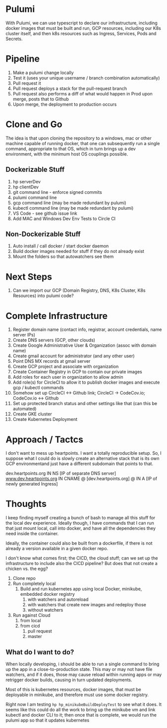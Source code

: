 Pulumi
======

With Pulumi, we can use typescript to declare our infrastructure, including docker images that must
be built and run, GCP resources, including our K8s cluster itself, and then k8s resources such as
Ingress, Services, Pods and Secrets.

# Pipeline

1. Make a pulumi change locally
2. Test it (uses your unique username / branch combination automatically)
3. Pull request it
4. Pull request deploys a stack for the pull-request branch
5. Pull request also performs a diff of what would happen in Prod upon merge, posts that to Github
6. Upon merge, the deployment to production occurs

# Clone and Go

The idea is that upon cloning the repository to a windows, mac or other machine capable of running
docker, that one can subsequently run a single command, appropriate to that OS, which in turn
brings up a dev environment, with the minimum host OS couplings possible. 

## Dockerizable Stuff

1. hp serverDev
2. hp clientDev
3. git command line - enforce signed commits
4. pulumi command line
5. gcp command line (may be made redundant by pulumi)
6. kubectl command line (may be made redundant by pulumi)
7. VS Code - see github issue link
8. Add MAC and Windows Dev Env Tests to Circle CI

## Non-Dockerizable Stuff

1. Auto install / call docker / start docker daemon
2. Build docker images needed for stuff if they do not already exist
3. Mount the folders so that autowatchers see them

# Next Steps

1. Can we import our GCP (Domain Registry, DNS, K8s Cluster, K8s Resources) into pulumi code?

# Complete Infrastructure

1. Register domain name (contact info, registrar, account credentials, name server IPs)
2. Create DNS servers (GCP, other clouds)
3. Create Google Administrative User & Organization (assoc with domain name)
4. Create gmail account for administrator (and any other user)
5. Point DNS MX records at gmail server
6. Create GCP project and associate with organization
7. Create Container Registry in GCP to contain our private images
7. Add roles for each user in organization to allow admin
8. Add role(s) for CircleCI to allow it to publish docker images and execute gcp / kubectl commands
9. Somehow set up CircleCI <-> Github link; CircleCI -> CodeCov.io; CodeCov.io <-> Github
10. Set up protected branch status and other settings like that (can this be automated)
9. Create GKE cluster
10. Create Kubernetes Deployment

# Approach / Tactcs

I don't want to mess up heartpoints. I want a totally reproducible setup. So, I suppose what I could do
is slowly create an alternative stack that is its own GCP environmentand just have a different subdomain
that points to that. 

dev.heartpoints.org IN NS [IP of separate DNS server]
www.dev.heartpoints.org IN CNAME @ [dev.heartpoints.org]
@ IN A [IP of newly generated Ingress]

# Thoughts

I keep finding myself creating a bunch of bash to manage all this stuff for the local dev experience. 
Ideally though, I have commands that I can run that just mount local, call into docker, and have all 
the dependencies they need inside the container.

Ideally, the container could also be built from a dockerfile, if there is not already a version
available in a given docker repo.

I don't know what comes first; the CICD, the cloud stuff; can we set up the infrastructure to include
also the CICD pipeline? But does that not create a chicken vs. the egg?

1. Clone repo
2. Run completely local
    1. Build and run kubernetes app using local Docker, minikube, embedded docker registry
        1. with watchers and autoreload
        2. with watchers that create new images and redeploy those
        3. without watchers
3. Run against Cloud
    1. from local
    2. from cicd
        1. pull request
        2. master

## What do I want to do?

When locally developing, i should be able to run a single command to bring up the app in a close-to-production
state. This may or may not have file watchers, and if it does, those may cause reload within running apps or may
retrigger docker builds, causing in turn updated deployments.

Most of this is kubernetes resources, docker images, that must be deployable in minikube, and therefore must
use some docker registry.

Right now I am testing `hp hp_minikubeBuildDeployTest` to see what it does. It seems like this could do all
the work to bring up the minikube vm and link kubectl and docker CLI to it; then once that is complete, we 
would run the pulumi app so that it updates kubernetes